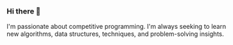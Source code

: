 ### Hi there 👋

I'm passionate about competitive programming. I'm always seeking to learn new algorithms, data structures, techniques, and problem-solving insights.
